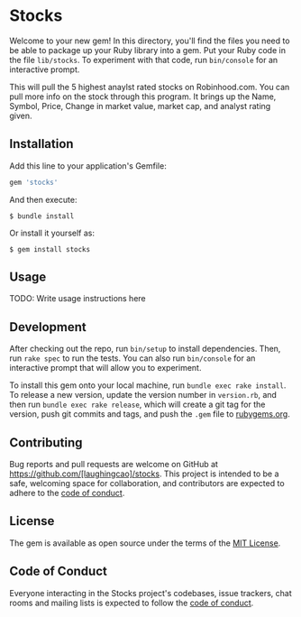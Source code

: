 # Stocks

Welcome to your new gem! In this directory, you'll find the files you need to be able to package up your Ruby library into a gem. Put your Ruby code in the file `lib/stocks`. To experiment with that code, run `bin/console` for an interactive prompt.

This will pull the 5 highest anaylst rated stocks on Robinhood.com.
You can pull more info on the stock through this program.
It brings up the Name, Symbol, Price, Change in market value, market cap, and analyst rating given.

## Installation

Add this line to your application's Gemfile:

```ruby
gem 'stocks'
```

And then execute:

    $ bundle install

Or install it yourself as:

    $ gem install stocks

## Usage

TODO: Write usage instructions here

## Development

After checking out the repo, run `bin/setup` to install dependencies. Then, run `rake spec` to run the tests. You can also run `bin/console` for an interactive prompt that will allow you to experiment.

To install this gem onto your local machine, run `bundle exec rake install`. To release a new version, update the version number in `version.rb`, and then run `bundle exec rake release`, which will create a git tag for the version, push git commits and tags, and push the `.gem` file to [rubygems.org](https://rubygems.org).

## Contributing

Bug reports and pull requests are welcome on GitHub at https://github.com/[laughingcao]/stocks. This project is intended to be a safe, welcoming space for collaboration, and contributors are expected to adhere to the [code of conduct](https://github.com/[USERNAME]/stocks/blob/master/CODE_OF_CONDUCT.md).


## License

The gem is available as open source under the terms of the [MIT License](https://opensource.org/licenses/MIT).

## Code of Conduct

Everyone interacting in the Stocks project's codebases, issue trackers, chat rooms and mailing lists is expected to follow the [code of conduct](https://github.com/[USERNAME]/stocks/blob/master/CODE_OF_CONDUCT.md).
